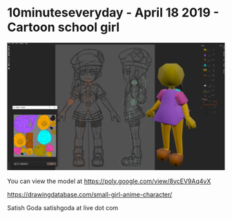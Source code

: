 # 10minuteseveryday - April 18 2019 - Cartoon school girl

![Cartoon School Girl](small_girl_anime.v001.png)

You can view the model at https://poly.google.com/view/8ycEV9Aq4vX

https://drawingdatabase.com/small-girl-anime-character/

Satish Goda
satishgoda at live dot com

